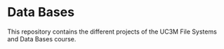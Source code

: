 # Data Bases

This repository contains the different projects of the UC3M File Systems and Data Bases course.

